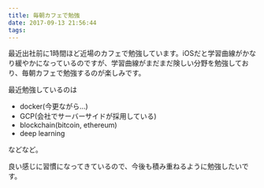 ```yaml
---
title: 毎朝カフェで勉強
date: 2017-09-13 21:56:44
tags:
---
```

最近出社前に1時間ほど近場のカフェで勉強しています。iOSだと学習曲線がかなり緩やかになっているのですが、学習曲線がまだまだ険しい分野を勉強しており、毎朝カフェで勉強するのが楽しみです。

<!--more-->

最近勉強しているのは

- docker(今更ながら...)
- GCP(会社でサーバーサイドが採用している)
- blockchain(bitcoin, ethereum)
- deep learning

などなど。

良い感じに習慣になってきているので、今後も積み重ねるように勉強したいです。
